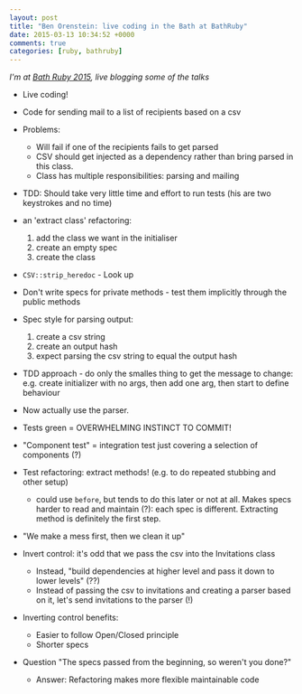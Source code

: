 ```yaml
---
layout: post
title: "Ben Orenstein: live coding in the Bath at BathRuby"
date: 2015-03-13 10:34:52 +0000
comments: true
categories: [ruby, bathruby]
---
```

_I'm at [Bath Ruby 2015](http://2015.bathruby.org/), live blogging some of the
talks_

* Live coding!
* Code for sending mail to a list of recipients based on a csv
* Problems:
  * Will fail if one of the recipients fails to get parsed
  * CSV should get injected as a dependency rather than bring parsed in this
    class.
  * Class has multiple responsibilities: parsing and mailing
* TDD: Should take very little time and effort to run tests (his are two
  keystrokes and no time)
* an 'extract class' refactoring:
  1. add the class we  want in the initialiser
  1. create an empty spec
  1. create the class

* `CSV::strip_heredoc` - Look up
* Don't write specs for private methods - test them implicitly through the
  public methods
* Spec style for parsing output:
  1. create a csv string
  2. create an output hash
  3. expect parsing the csv string to equal the output hash
* TDD approach - do only the smalles thing to get the message to change: e.g.
  create initializer with no args, then add one arg, then start to define
  behaviour
* Now actually use the parser.
* Tests green = OVERWHELMING INSTINCT TO COMMIT!
* "Component test" = integration test just covering a selection of components
  (?)
* Test refactoring: extract methods! (e.g. to do repeated stubbing and other
  setup)
  * could use `before`, but tends to do this later or not at all. Makes specs
    harder to read and maintain (?): each spec is different. Extracting method is definitely the first
    step.
* "We make a mess first, then we clean it up"
* Invert control: it's odd that we pass the csv into the Invitations class
  * Instead, "build dependencies at higher level and pass it down to lower
    levels" (??)
  * Instead of passing the csv to invitations and creating a parser based on
    it, let's send invitations to the parser (!)
* Inverting control benefits:
  * Easier to follow Open/Closed principle
  * Shorter specs
* Question "The specs passed from the beginning, so weren't you done?"
  * Answer: Refactoring makes more flexible maintainable code
